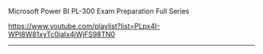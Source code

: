  Microsoft Power BI PL-300 Exam Preparation Full Series 

https://www.youtube.com/playlist?list=PLpx4I-WPI8W81xyTc0jaIx4jWjFS98TN0


---
